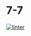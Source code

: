 # 7-7
 [![linter](https://github.com/hass0n3/7-7/workflows/linter/badge.svg)](https://github.com/marketplace/actions/super-linter)
